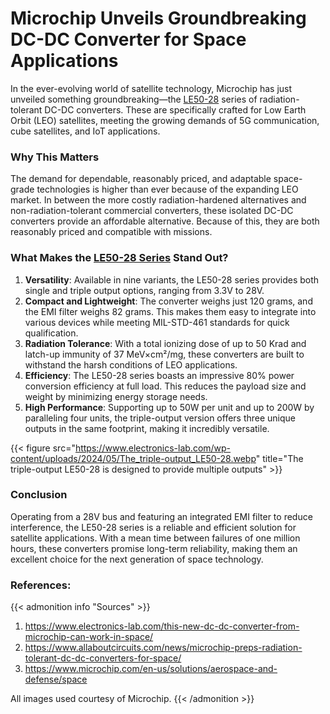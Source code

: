# Microchip Unveils Groundbreaking DC-DC Converter for Space Applications


In the ever-evolving world of satellite technology, Microchip has just unveiled something groundbreaking—the [LE50-28](https://ww1.microchip.com/downloads/aemDocuments/documents/IPS/ProductDocuments/DataSheets/LE50-28-Single-Series-Datasheet-DS00005350.pdf) series of radiation-tolerant DC-DC converters. These are specifically crafted for Low Earth Orbit (LEO) satellites, meeting the growing demands of 5G communication, cube satellites, and IoT applications.

### Why This Matters 

The demand for dependable, reasonably priced, and adaptable space-grade technologies is higher than ever because of the expanding LEO market. In between the more costly radiation-hardened alternatives and non-radiation-tolerant commercial converters, these isolated DC-DC converters provide an affordable alternative. Because of this, they are both reasonably priced and compatible with missions.

### What Makes the [LE50-28 Series](https://www.microchip.com/en-us/about/news-releases/products/radiation-tolerant-dc-dc-50-watt-power-converters) Stand Out?

1. **Versatility**: Available in nine variants, the LE50-28 series provides both single and triple output options, ranging from 3.3V to 28V.
2. **Compact and Lightweight**: The converter weighs just 120 grams, and the EMI filter weighs 82 grams. This makes them easy to integrate into various devices while meeting MIL-STD-461 standards for quick qualification.
3. **Radiation Tolerance**: With a total ionizing dose of up to 50 Krad and latch-up immunity of 37 MeV×cm²/mg, these converters are built to withstand the harsh conditions of LEO applications.
4. **Efficiency**: The LE50-28 series boasts an impressive 80% power conversion efficiency at full load. This reduces the payload size and weight by minimizing energy storage needs.
5. **High Performance**: Supporting up to 50W per unit and up to 200W by paralleling four units, the triple-output version offers three unique outputs in the same footprint, making it incredibly versatile.


{{< figure src="https://www.electronics-lab.com/wp-content/uploads/2024/05/The_triple-output_LE50-28.webp"  title="The triple-output LE50-28 is designed to provide multiple outputs" >}}

### Conclusion

Operating from a 28V bus and featuring an integrated EMI filter to reduce interference, the LE50-28 series is a reliable and efficient solution for satellite applications. With a mean time between failures of one million hours, these converters promise long-term reliability, making them an excellent choice for the next generation of space technology.


### **References:**
{{< admonition info "Sources" >}}
1. https://www.electronics-lab.com/this-new-dc-dc-converter-from-microchip-can-work-in-space/
2. https://www.allaboutcircuits.com/news/microchip-preps-radiation-tolerant-dc-dc-converters-for-space/
3. https://www.microchip.com/en-us/solutions/aerospace-and-defense/space

All images used courtesy of Microchip.
{{< /admonition >}}




